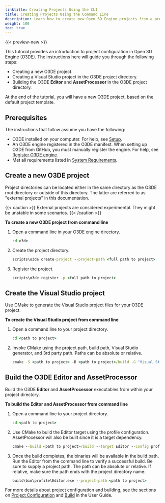 ```yaml
---
linktitle: Creating Projects Using the CLI
title: Creating Projects Using the Command Line
description: Learn how to create new Open 3D Engine projects from a project template using the CLI.
weight: 100
toc: true
---
```


{{< preview-new >}}

This tutorial provides an introduction to project configuration in Open 3D Engine (O3DE). The instructions here will guide you through the following steps:

* Creating a new O3DE project.
* Creating a Visual Studio project in the O3DE project directory.
* Building the O3DE **Editor** and **AssetProcessor** in the O3DE project directory.

At the end of the tutorial, you will have a new O3DE project, based on the default project template.

## Prerequisites

The instructions that follow assume you have the following:

* O3DE installed on your computer. For help, see [Setup](/docs/welcome-guide/setup).
* An O3DE engine registered in the O3DE manifest. When setting up O3DE from GitHub, you must manually register the engine. For help, see [Register O3DE engine](/docs/welcome-guide/setup/setup-from-github/#register-o3de-engine).
* Met all requirements listed in [System Requirements](/docs/welcome-guide/setup/requirements.md).

## Create a new O3DE project

Project directories can be located either in the same directory as the O3DE root directory or outside of this directory. The latter are referred to as "external projects" in this documentation.

{{< caution >}}
External projects are considered experimental. They might be unstable in some scenarios.
{{< /caution >}}

**To create a new O3DE project from command line**

1. Open a command line in your O3DE engine directory.

    ```cmd
    cd o3de
    ```

1. Create the project directory.

    ```cmd
    scripts\o3de create-project --project-path <full path to project>
    ```

1. Register the project.

    ```cmd
    scripts\o3de register -p <full path to project>
    ```

## Create the Visual Studio project

Use CMake to generate the Visual Studio project files for your O3DE project.

**To create the Visual Studio project from command line**

1. Open a command line to your project directory.

    ```cmd
    cd <path to project>
    ```

1. Invoke CMake using the project path, build path, Visual Studio generator, and 3rd party path. Paths can be absolute or relative.

    ```cmd
    cmake -S <path to project> -B <path to project>/build -G "Visual Studio 16 2019" -DLY_3RDPARTY_PATH=%LY_3RDPARTY_PATH% -DLY_UNITY_BUILD=ON
    ```

## Build the O3DE Editor and AssetProcessor

Build the O3DE **Editor** and **AssetProcessor** executables from within your project directory.

**To build the Editor and AssetProcessor from command line**

1. Open a command line to your project directory.

    ```cmd
    cd <path to project>
    ```

1. Use CMake to build the Editor target using the profile configuration. AssetProcessor will also be built since it is a target dependency.

    ```cmd
    cmake --build <path to project>/build --target Editor --config profile -- /m
    ```

1. Once the build completes, the binaries will be available in the build path. Run the Editor from the command line to verify a successful build. Be sure to supply a project path. The path can be absolute or relative. If relative, make sure the path ends with the project directory name.

    ```cmd
    build\bin\profile\Editor.exe --project-path <path to project>
    ```

For more details about project configuration and building, see the sections on [Project Configuration](/docs/user-guide/project-config) and [Build](/docs/user-guide/build) in the User Guide.
